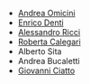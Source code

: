 - [Andrea Omicini](mailto:andrea.omicini@unibo.it)
- [Enrico Denti](mailto:enrico.denti@unibo.it)
- [Alessandro Ricci](mailto:a.ricci@unibo.it)
- [Roberta Calegari](mailto:roberta.calegari@unibo.it)
- Alberto Sita
- Andrea Bucaletti
- [Giovanni Ciatto](mailto:giovanni.ciatto@unibo.it)

<!-- TODO: look for ancient contributors -->